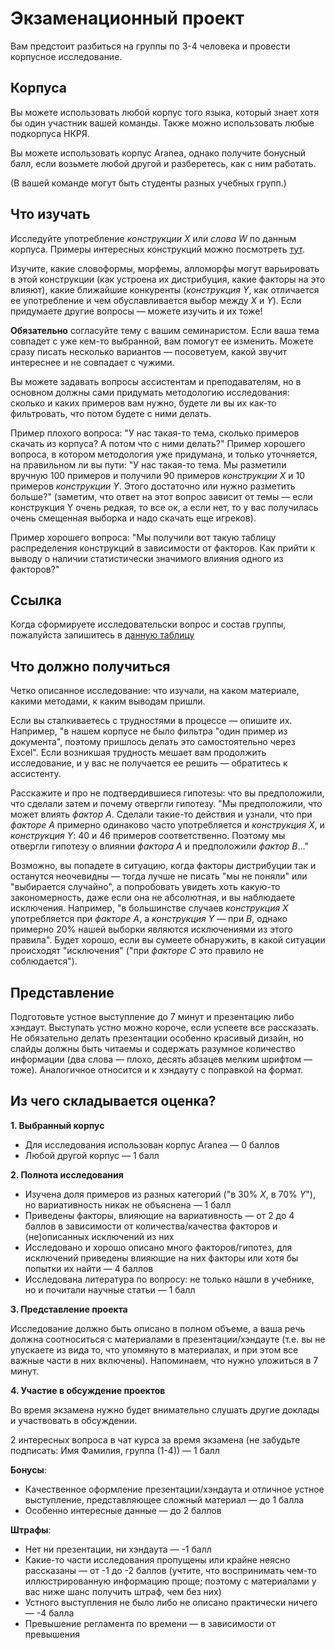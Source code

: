 # Экзаменационный проект
Вам предстоит разбиться на группы по 3-4 человека и провести корпусное исследование.
## Корпуса
Вы можете использовать любой корпус того языка, который знает хотя бы один участник вашей команды.
Также можно использовать любые подкорпуса НКРЯ.

Вы можете использовать корпус Aranea, однако получите бонусный балл, если возьмете любой другой и разберетесь, как с ним работать.

(В вашей команде могут быть студенты разных учебных групп.)

## Что изучать
Исследуйте употребление *конструкции X* или *слова W* по данным корпуса. Примеры интересных конструкций можно посмотреть [тут](https://constructicon.github.io/russian/daily/).

Изучите, какие словоформы, морфемы, алломорфы могут варьировать в этой конструкции (как устроена их дистрибуция, какие факторы на это влияют), какие ближайшие конкуренты (*конструкция Y*, как отличается ее употребление и чем обуславливается выбор между *X* и *Y*). Если придумаете другие вопросы — можете изучить и их тоже!

**Обязательно** согласуйте тему с вашим семинаристом. Если ваша тема совпадет с уже кем-то выбранной, вам помогут ее изменить. Можете сразу писать несколько вариантов — посоветуем, какой звучит интереснее и не совпадает с чужими.

Вы можете задавать вопросы ассистентам и преподавателям, но в основном должны сами придумать методологию исследования: сколько и каких примеров вам нужно, будете ли вы их как-то фильтровать, что потом будете с ними делать. 

Пример плохого вопроса: "У нас такая-то тема, сколько примеров скачать из корпуса? А потом что с ними делать?" Пример хорошего вопроса, в котором методология уже придумана, и только уточняется, на правильном ли вы пути: "У нас такая-то тема. Мы разметили вручную 100 примеров и получили 90 примеров *конструкции X* и 10 примеров *конструкции Y*. Этого достаточно или нужно разметить больше?" (заметим, что ответ на этот вопрос зависит от темы — если конструкция Y очень редкая, то все ок, а если нет, то у вас получилась очень смещенная выборка и надо скачать еще игреков). 

Пример хорошего вопроса: "Мы получили вот такую таблицу распределения конструкций в зависимости от факторов. Как прийти к выводу о наличии статистически значимого влияния одного из факторов?"

##  Ссылка

Когда сформируете исследовательски вопрос и состав группы, пожалуйста запишитесь в [данную таблицу](https://docs.google.com/spreadsheets/d/1No0VKB59etGyTJoC7OnlJcVkIbSZDKy2_yiv2jPc49Y/edit?usp=sharing)

## Что должно получиться
Четко описанное исследование: что изучали, на каком материале, какими методами, к каким выводам пришли.

Если вы сталкиваетесь с трудностями в процессе — опишите их. Например, "в нашем корпусе не было фильтра "один пример из документа", поэтому пришлось делать это самостоятельно через Excel". Если возникшая трудность мешает вам продолжить исследование, и у вас не получается ее решить — обратитесь к ассистенту.

Расскажите и про не подтвердившиеся гипотезы: что вы предположили, что сделали затем и почему отвергли гипотезу. "Мы предположили, что может влиять *фактор А*. Сделали такие-то действия и узнали, что при *факторе А* примерно одинаково часто употребляется и *конструкция X*, и *конструкция Y*: 40 и 46 примеров соответственно. Поэтому мы отвергли гипотезу о влиянии *фактора А* и предположили *фактор B*..."

Возможно, вы попадете в ситуацию, когда факторы дистрибуции так и останутся неочевидны — тогда лучше не писать "мы не поняли" или "выбирается случайно", а попробовать увидеть хоть какую-то закономерность, даже если она не абсолютная, и вы наблюдаете исключения. Например, "в большинстве случаев *конструкция X* употребляется при *факторе A*, а *конструкция Y* — при *B*, однако примерно 20% нашей выборки являются исключениями из этого правила". Будет хорошо, если вы сумеете обнаружить, в какой ситуации происходят "исключения" ("при *факторе C* это правило не соблюдается").
## Представление
Подготовьте устное выступление до 7 минут и презентацию либо хэндаут. Выступать устно можно короче, если успеете все рассказать. Не обязательно делать презентации особенно красивый дизайн, но слайды должны быть читаемы и содержать разумное количество информации (два слова — плохо, десять абзацев мелким шрифтом — тоже). Аналогичное относится и к хэндауту с поправкой на формат.
## Из чего складывается оценка?

**1. Выбранный корпус**
* Для исследования использован корпус Aranea — 0 баллов
* Любой другой корпус — 1 балл

**2. Полнота исследования**
* Изучена доля примеров из разных категорий ("в 30% *X*, в 70% *Y*"), но вариативность никак не объяснена — 1 балл
* Приведены факторы, влияющие на вариативность — от 2 до 4 баллов в зависимости от количества/качества факторов и (не)описанных исключений из них
* Исследовано и хорошо описано много факторов/гипотез, для исключений приведены влияющие на них факторы или хотя бы попытки их найти — 4 баллов
* Исследована литература по вопросу: не только нашли в учебнике, но и почитали научные статьи — 1 балл

**3. Представление проекта**

Исследование должно быть описано в полном объеме, а ваша речь должна соотноситься с материалами в презентации/хэндауте (т.е. вы не упускаете из вида то, что упомянуто в материалах, и при этом все важные части в них включены). Напоминаем, что нужно уложиться в 7 минут.

**4. Участие в обсуждение проектов**

Во время экзамена нужно будет внимательно слушать другие доклады и участвовать в обсуждении.

2 интересных вопроса в чат курса за время экзамена (не забудьте подписать: Имя Фамилия, группа (1-4)) — 1 балл

**Бонусы**:
* Качественное оформление презентации/хэндаута и отличное устное выступление, представляющее сложный материал — до 1 балла
* Особенно интересные данные — до 2 баллов

**Штрафы**:
* Нет ни презентации, ни хэндаута — -1 балл
* Какие-то части исследования пропущены или крайне неясно рассказаны — от -1 до -2 баллов (учтите, что воспринимать чем-то иллюстрированную информацию проще; поэтому с материалами у вас ниже шанс получить штраф, чем без них)
* Устного выступления не было либо не описано практически ничего — -4 балла
* Превышение регламента по времени — в зависимости от превышения
